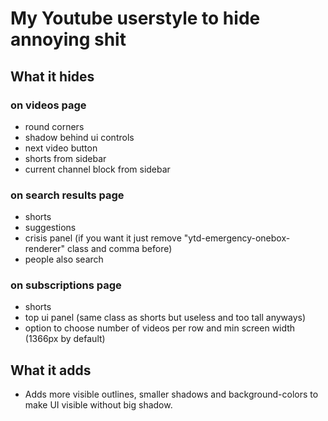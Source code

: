# My Youtube userstyle to hide annoying shit

## What it hides

### on videos page
* round corners
* shadow behind ui controls
* next video button
* shorts from sidebar
* current channel block from sidebar

### on search results page
* shorts
* suggestions
* crisis panel (if you want it just remove "ytd-emergency-onebox-renderer" class and comma before)
* people also search

### on subscriptions page
* shorts
* top ui panel (same class as shorts but useless and too tall anyways)
* option to choose number of videos per row and min screen width (1366px by default)

## What it adds
* Adds more visible outlines, smaller shadows and background-colors to make UI visible without big shadow.